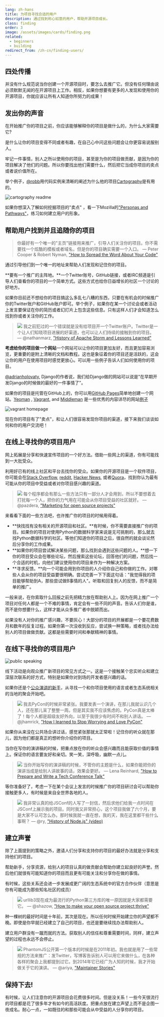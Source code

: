 ```yaml
---
lang: zh-hans
title: 为项目寻找合适的用户
description: 通过找到称心如意的用户，帮助开源项目成长。
class: finding
order: 3
image: /assets/images/cards/finding.png
related:
  - beginners
  - building
redirect_from: /zh-cn/finding-users/
---
```


## 四处传播

并没有什么规范说当你创建一个开源项目时，要怎么去推广它。但没有任何理由说必须默默无闻的在开源项目上工作。相反，如果你想要有更多的人发现和使用你的开源项目，你就应该让所有人知道你所努力的成果！

## 发出你的声音

在开始推广你的项目之前，你应该能够解释你的项目是做什么的，为什么大家需要它?

是什么让你的项目变得不同或者有趣，在自己心中问这些问题会让你更容易说服别人。

牢记一件事情，别人之所以使用你的项目，甚至是为你的项目做贡献，是因为你的项目解决了他们的问题。所以你要找出他们需要什么，然后把它当成你项目的卖点或者说价值所在。

举个例子，[@robb](https://github.com/robb)用代码实例来清晰的阐述为什么他的项目[Cartography](https://github.com/robb/Cartography)是有用的。

![cartography readme](../../assets/images/finding-users/cartography.jpg)

如果你想深入了解如何挖掘项目的"卖点"
，看一下Mozilla的["Personas and Pathways"](https://mozillascience.github.io/working-open-workshop/personas_pathways/)，练习如何建立用户的形象。

## 帮助用户找到并且追随你的项目

> 你最好有一个唯一的"主页"链接用来推广，引导人们关注你的项目。你不需要找一个炫酷的模板或者域名，但是你的项目确实需要一个入口。
> — Peter Cooper & Robert Nyman, ["How to Spread the Word About Your Code"](https://hacks.mozilla.org/2013/05/how-to-spread-the-word-about-your-code/)

通过引导他们到一个唯一的地址来帮助人们发现和记住你的项目。

**要有一个推广的主阵地。**一个Twitter账号，GitHub链接，或者IRC频道是引导人们查看你的项目的一个简单方式。这些方式也给你日益增长的社区一个讨论的好地方。

如果你目前还不想给你的项目搞这么多乱七八糟的东西，只要在有机会的时候推广你的Twitter账户和GitHub账户即可。举个例子，如果你在某一个讨论会或者活动上发言要保证在你的简历或者幻灯片上包含这些信息。只有这样人们才会知道怎么找到你或者关注你的工作。

> ![](https://avatars.githubusercontent.com/nathanmarz?s=180)
> 我之前犯过的一个错误就是没有给项目开一个Twitter账户。Twitter是一个让人们知晓项目进展的好渠道，也可以让人们持续的接触到你的项目。
> — @nathanmarz, ["History of Apache Storm and Lessons Learned"](http://nathanmarz.com/blog/history-of-apache-storm-and-lessons-learned.html)

**考虑给你的项目做一个网站**一个网站可以让你的项目更加友好，而且更加容易浏览，更重要的是附上清晰的文档和教程。这也是象征着你的项目还是活跃的，这会让你的用户在使用项目时感觉更放心。可以用一些例子告诉人们如何使用你的项目。

[@adrianholovaty](https://news.ycombinator.com/item?id=7531689), Django的作者说，我们给Django做的网站可以说是"在早期开发Django的时候做的最好的一件事情了"。

如果你的项目是托管在GitHub上的，你可以用[GitHub Pages](https://pages.github.com/)简单地创建一个网站。[Yeoman](http://yeoman.io/)
, [Vagrant](https://www.vagrantup.com/), and [Middleman](https://middlemanapp.com/)
是一些优秀的内容详尽的网站[例子](https://github.com/showcases/github-pages-examples)

![vagrant homepage](../../assets/images/finding-users/vagrant_homepage.png)

现在你的项目有了"卖点"，和让人们很容易发现你项目的渠道，接下来我们谈谈如何和你的用户交流吧！

## 在线上寻找你的项目用户

网上拓展是分享和快速宣传项目的一个好方法。借助一些网上的渠道，你有可能找到一大批受众。

利用好已有的线上社区和平台去找你的受众。如果你的开源项目是一个软件项目，你可能会在[Stack Overflow](https://stackoverflow.com/), [reddit](https://www.reddit.com), [Hacker News](https://news.ycombinator.com/), 或者[Quora](https://www.quora.com/)，找到你认为最有可能从你的项目中受益或者对你项目感兴趣的渠道。

> ![](https://avatars.githubusercontent.com/pazdera?s=180)
> 每个程序都会有那么一些方法只有一部分人才会用到，所以不要想着去打扰每一个人，把你的力气用在可能会从你项目受益的社区就好。
> — @pazdera, ["Marketing for open source projects"](https://radek.io/2015/09/28/marketing-for-open-source-projects-3/)

来看看下面的一些方法吧，也许推广你的项目的时候用得着。

* **快找找有没有相关的开源项目和社区。**有时候，你不需要直接推广你的项目。如果你的项目对使用Python的数据科学家来说是无可挑剔的，那么就去找Python数据科学的社区。等他们知道你的项目之后，很自然的就会谈论然后分享你的工作成果。
* **如果你的项目尝试解决某些问题，那么找到会遇到这些问题的人。**想一下你的项目受众会在哪些论坛，然后搜索这些论坛，回答他们的问题，然后找一个合适的时机，向他们建议使用你的项目来作为一种解决方案。
* **寻求反馈。**向一个可能会用到你项目的人介绍你自己和你做的工作。对哪些人会从你的项目受益要很明确。尝试完善一下下面这句话："我觉得我的项目能够帮助到A，那些尝试做B事情的人"。听取和回复别人的反馈，而不是简单的推广。

一般来说，在你索取什么回报之前先把精力放在帮助别人上。因为在网上推广一个项目对任何人都是一个不难的事情，肯定会有一些不同的声音。告诉人们你是谁，而不是你想要什么，这样才能从众多推广者中脱颖而出。

如果没有人对你的推广感兴趣，不要灰心！大部分的项目的开展都是一个要花费数月和数年的反复过程。如果你第一次没收到反应，尝试换一种策略，或者找办法给别人的项目做做贡献。这都是些需要时间和奉献精神的事情。

## 在线下寻找你的项目用户

![public speaking](../../assets/images/finding-users/public_speaking.jpg)

线下活动是向观众推广新项目的常见方式之一。这是一个接触某个忠实听众和建立深层次联系的好方式，特别是如果你对到场的开发者感兴趣的话。

如果你还是个[公众演讲的新手](https://speaking.io/)，从寻找一个和你项目使用的语言或者生态系统相关的当地的聚会开始吧。

> ![](https://avatars.githubusercontent.com/jhamrick?s=180)
> 我去PyCon的时候非常紧张。我要发表一个演讲，在那儿我就认识几个人，还在那儿呆了整整一周。但是其实我不应该焦虑的。PyCon真是太棒了！每个人都是超级友好外向，以至于我很少有时间不和别人讲话。
> — @jhamrick, ["How I learned to Stop Worrying and Love PyCon"](http://www.jesshamrick.com/2014/04/18/how-i-learned-to-stop-worrying-and-love-pycon/)

如果你从来没在公共场合讲过话，感觉紧张那就太正常啦！记住你的听众就在那儿，因为他们都是真正的想听你介绍你的项目。

当你在写你的演讲稿的时候，把重点放在你的听众会感兴趣而且能获取价值的事情上。保证你的语言要友好和亲切。笑一笑，深呼吸，幽默一点儿。

> ![](../../assets/images/finding-users/lena.jpg)
> 当你开始写你的演讲稿的时候，不管你的主题是什么，如果你能把你的演讲当成是给别人讲故事的话，效果会更好。
> — Lena Reinhard, ["How to Prepare and Write a Tech Conference Talk"](http://wunder.schoenaberselten.com/2016/02/16/how-to-prepare-and-write-a-tech-conference-talk/)

等你准备好了，考虑一下在某个会议上发言的时候推广你的项目研讨会可以帮助你接触更多人，有时候是来自全世界各地的人。

> ![](https://avatars.githubusercontent.com/ry?s=180)
> 我非常认真的给JSConf的人写了一封信，然后求他们给我一点时间在JSConf上展示我的项目。同时我又非常担心，这个项目我做了六个月，要是大家不认可怎么办。那时候我就一直在想，我的天，我在这里都干些什么事啊？
> — @ry, ["History of Node.js" (video)](https://www.youtube.com/watch?v=SAc0vQCC6UQ&t=24m57s)

## 建立声誉

除了上面提到的策略之外，邀请人们分享和支持你的项目的最好办法就是分享和支持他们的项目。

帮助新手，分享资源，给别人的项目认真的做贡献会帮助你建立起良好的声誉。然后他们就很有可能知道你的项目而且更有可能关注和分享你在做的事情。

有时候，这些关系还会进一步发展成更广阔的生态系统中的官方合作伙伴（意思是你有可能成为那些知名社区的成员）

> ![](https://avatars.githubusercontent.com/shazow?s=180)
> urllib3现在成为最流行的Python第三方库的唯一原因就是大家都需要它。
> — @shazow, ["How to make your open source project thrive"](https://about.sourcegraph.com/blog/how-to-make-your-open-source-project-thrive-with-andrey-petrov/)

种一棵树的最好时间是十年前，其次是现在。所以任何时候开始建立你的声望都不晚。即使是你早就已经建立了自己的项目，也还是要继续找办法帮助别人。

建立用户群没有一蹴而就的方法。获取别人的信任和尊重需要时间，同样，建立声望的过程也永远不会停止。

> ![](https://avatars.githubusercontent.com/ariya?s=180)
> PhantomJS公开第一个版本的时候是在2011年初。我也就是用了一些常规的方法来推广：发Twitter，写博客告诉别人可以用它来做什么，在各种各样的聚会上我都提到过它。到2014年它已经广为人知的时候，我才开始做关于它的演讲。
> — @ariya, ["Maintainer Stories"](https://github.com/open-source/stories/ariya)

## 保持下去!

有时候，让人们注意你的开源项目会花费很多时间。但是没关系！一些今天很流行的项目都是花了很多年才有如今的高活跃度。把重点放在建立声望上而不是企图一夜成名。耐心一点，一如既往的和那些可能会从中受益的人分享你的项目。
